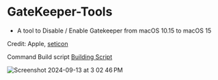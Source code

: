 # GateKeeper-Tools
- A tool to Disable / Enable Gatekeeper from macOS 10.15 to macOS 15

Credit: Apple, [seticon](https://sveinbjorn.org/osxiconutils)

Command Build script [Building Script](https://github.com/chris1111/GateKeeper-Tools/blob/main/Build.md)

 
![Screenshot 2024-09-13 at 3 02 46 PM](https://github.com/user-attachments/assets/bd27919f-1570-4d4c-970b-6054df5a73d5)
